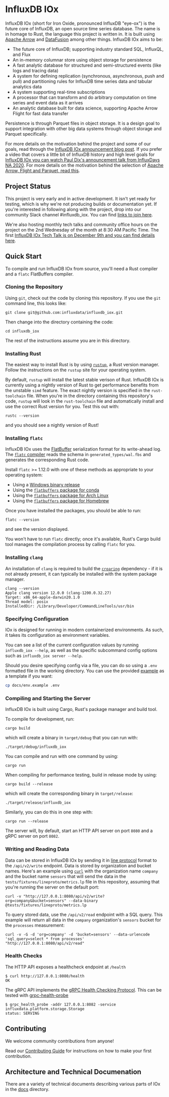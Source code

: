 # InfluxDB IOx

InfluxDB IOx (short for Iron Oxide, pronounced InfluxDB "eye-ox") is the future core of InfluxDB, an open source time series database.
The name is in homage to Rust, the language this project is written in.
It is built using [Apache Arrow](https://arrow.apache.org/) and [DataFusion](https://arrow.apache.org/blog/2019/02/04/datafusion-donation/) among other things.
InfluxDB IOx aims to be:

* The future core of InfluxDB; supporting industry standard SQL, InfluxQL, and Flux
* An in-memory columnar store using object storage for persistence
* A fast analytic database for structured and semi-structured events (like logs and tracing data)
* A system for defining replication (synchronous, asynchronous, push and pull) and partitioning rules for InfluxDB time series data and tabular analytics data
* A system supporting real-time subscriptions
* A processor that can transform and do arbitrary computation on time series and event data as it arrives
* An analytic database built for data science, supporting Apache Arrow Flight for fast data transfer

Persistence is through Parquet files in object storage.
It is a design goal to support integration with other big data systems through object storage and Parquet specifically.

For more details on the motivation behind the project and some of our goals, read through the [InfluxDB IOx announcement blog post](https://www.influxdata.com/blog/announcing-influxdb-iox/).
If you prefer a video that covers a little bit of InfluxDB history and high level goals for [InfluxDB IOx you can watch Paul Dix's announcement talk from InfluxDays NA 2020](https://www.youtube.com/watch?v=pnwkAAyMp18).
For more details on the motivation behind the selection of [Apache Arrow, Flight and Parquet, read this](https://www.influxdata.com/blog/apache-arrow-parquet-flight-and-their-ecosystem-are-a-game-changer-for-olap/).

## Project Status

This project is very early and in active development. It isn't yet ready for testing, which is why we're not producing builds or documentation yet. If you're interested in following along with the project, drop into our community Slack channel #influxdb_iox. You can find [links to join here](https://community.influxdata.com/).

We're also hosting monthly tech talks and community office hours on the project on the 2nd Wednesday of the month at 8:30 AM Pacific Time. The first [InfluxDB IOx Tech Talk is on December 9th and you can find details here](https://www.influxdata.com/community-showcase/influxdb-tech-talks/).

## Quick Start

To compile and run InfluxDB IOx from source, you'll need a Rust compiler and a `flatc` FlatBuffers
compiler.

### Cloning the Repository

Using `git`, check out the code by cloning this repository. If you use the `git` command line, this
looks like:

```shell
git clone git@github.com:influxdata/influxdb_iox.git
```

Then change into the directory containing the code:

```shell
cd influxdb_iox
```

The rest of the instructions assume you are in this directory.

### Installing Rust

The easiest way to install Rust is by using [`rustup`], a Rust version manager.
Follow the instructions on the `rustup` site for your operating system.

[`rustup`]: https://rustup.rs/

By default, `rustup` will install the latest stable verison of Rust. InfluxDB IOx is currently
using a nightly version of Rust to get performance benefits from the unstable `simd` feature. The
exact nightly version is specified in the `rust-toolchain` file. When you're in the directory
containing this repository's code, `rustup` will look in the `rust-toolchain` file and
automatically install and use the correct Rust version for you. Test this out with:

```shell
rustc --version
```

and you should see a nightly version of Rust!

### Installing `flatc`

InfluxDB IOx uses the [FlatBuffer] serialization format for its write-ahead log. The [`flatc`
compiler] reads the schema in `generated_types/wal.fbs` and generates the corresponding Rust code.

Install `flatc` >= 1.12.0 with one of these methods as appropriate to your operating system:

* Using a [Windows binary release]
* Using the [`flatbuffers` package for conda]
* Using the [`flatbuffers` package for Arch Linux]
* Using the [`flatbuffers` package for Homebrew]

Once you have installed the packages, you should be able to run:

```shell
flatc --version
```

and see the version displayed.

You won't have to run `flatc` directly; once it's available, Rust's Cargo build tool manages the
compilation process by calling `flatc` for you.

[FlatBuffer]: https://google.github.io/flatbuffers/
[`flatc` compiler]: https://google.github.io/flatbuffers/flatbuffers_guide_using_schema_compiler.html
[Windows binary release]: https://github.com/google/flatbuffers/releases
[`flatbuffers` package for conda]: https://anaconda.org/conda-forge/flatbuffers
[`flatbuffers` package for Arch Linux]: https://www.archlinux.org/packages/community/x86_64/flatbuffers/
[`flatbuffers` package for Homebrew]: https://github.com/Homebrew/homebrew-core/blob/HEAD/Formula/flatbuffers.rb

### Installing `clang`

An installation of `clang` is required to build the [`croaring`] dependency - if
it is not already present, it can typically be installed with the system
package manager.

```shell
clang --version
Apple clang version 12.0.0 (clang-1200.0.32.27)
Target: x86_64-apple-darwin20.1.0
Thread model: posix
InstalledDir: /Library/Developer/CommandLineTools/usr/bin
```

[`croaring`]: https://github.com/saulius/croaring-rs

### Specifying Configuration

IOx is designed for running in modern containerized environments. As such, it
takes its configuration as environment variables.

You can see a list of the current configuration values by running `influxdb_iox
--help`, as well as the specific subcommand config options such as `influxdb_iox
server --help`.

Should you desire specifying config via a file, you can do so using a
`.env` formatted file in the working directory. You can use the
provided [example](docs/env.example) as a template if you want:

```bash
cp docs/env.example .env
```


### Compiling and Starting the Server

InfluxDB IOx is built using Cargo, Rust's package manager and build tool.

To compile for development, run:

```shell
cargo build
```

which will create a binary in `target/debug` that you can run with:

```shell
./target/debug/influxdb_iox
```

You can compile and run with one command by using:

```shell
cargo run
```

When compiling for performance testing, build in release mode by using:

```shell
cargo build --release
```

which will create the corresponding binary in `target/release`:

```shell
./target/release/influxdb_iox
```

Similarly, you can do this in one step with:

```shell
cargo run --release
```

The server will, by default, start an HTTP API server on port `8080` and a gRPC server on port
`8082`.

### Writing and Reading Data

Data can be stored in InfluxDB IOx by sending it in [line protocol] format to the `/api/v2/write`
endpoint. Data is stored by organization and bucket names. Here's an example using [`curl`] with
the organization name `company` and the bucket name `sensors` that will send the data in the
`tests/fixtures/lineproto/metrics.lp` file in this repository, assuming that you're running the
server on the default port:

```shell
curl -v "http://127.0.0.1:8080/api/v2/write?org=company&bucket=sensors" --data-binary @tests/fixtures/lineproto/metrics.lp
```

[line protocol]: https://docs.influxdata.com/influxdb/v2.0/reference/syntax/line-protocol/
[`curl`]: https://curl.se/

To query stored data, use the `/api/v2/read` endpoint with a SQL query. This example will return
all data in the `company` organization's `sensors` bucket for the `processes` measurement:

```shell
curl -v -G -d 'org=company' -d 'bucket=sensors' --data-urlencode 'sql_query=select * from processes' "http://127.0.0.1:8080/api/v2/read"
```

### Health Checks

The HTTP API exposes a healthcheck endpoint at `/health`

```shell
$ curl http://127.0.0.1:8080/health
OK
```

The gRPC API implements the [gRPC Health Checking Protocol](https://github.com/grpc/grpc/blob/master/doc/health-checking.md). This can be tested with [grpc-health-probe](https://github.com/grpc-ecosystem/grpc-health-probe)

```shell
$ grpc_health_probe -addr 127.0.0.1:8082 -service influxdata.platform.storage.Storage
status: SERVING
```

## Contributing

We welcome community contributions from anyone!

Read our [Contributing Guide](CONTRIBUTING.md) for instructions on how to make your first contribution.

## Architecture and Technical Documenation

There are a variety of technical documents describing various parts of IOx in the [docs](docs) directory.
